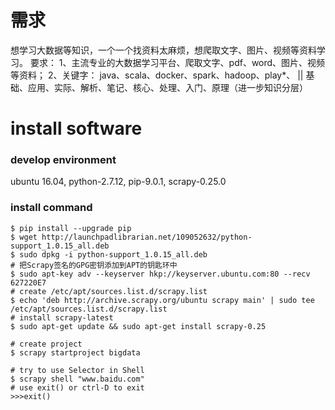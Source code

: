 # 需求
想学习大数据等知识，一个一个找资料太麻烦，想爬取文字、图片、视频等资料学习。
要求：
1、主流专业的大数据学习平台、爬取文字、pdf、word、图片、视频等资料；
2、关键字：
java、scala、docker、spark、hadoop、play*、
||
基础、应用、实际、解析、笔记、核心、处理、入门、原理（进一步知识分层）

# install software
### develop environment
ubuntu 16.04, python-2.7.12, pip-9.0.1, scrapy-0.25.0

### install command
```shell
$ pip install --upgrade pip
$ wget http://launchpadlibrarian.net/109052632/python-support_1.0.15_all.deb
$ sudo dpkg -i python-support_1.0.15_all.deb
# 把Scrapy签名的GPG密钥添加到APT的钥匙环中
$ sudo apt-key adv --keyserver hkp://keyserver.ubuntu.com:80 --recv 627220E7
# create /etc/apt/sources.list.d/scrapy.list 
$ echo 'deb http://archive.scrapy.org/ubuntu scrapy main' | sudo tee /etc/apt/sources.list.d/scrapy.list
# install scrapy-latest
$ sudo apt-get update && sudo apt-get install scrapy-0.25

# create project
$ scrapy startproject bigdata

# try to use Selector in Shell
$ scrapy shell "www.baidu.com"
# use exit() or ctrl-D to exit
>>>exit()
```
